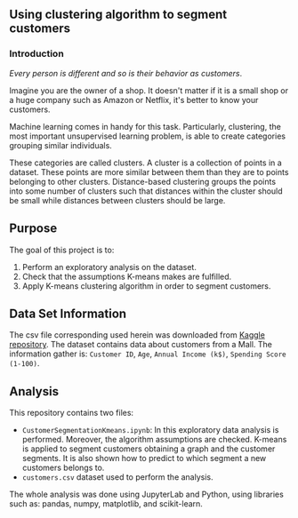 ## Using clustering algorithm to segment customers

### Introduction

_Every person is different and so is their behavior as customers_. 
  
Imagine you are the owner of a shop. It doesn't matter if it is a small shop or a huge company such as Amazon or Netflix, it's better to know your customers.  
  
Machine learning comes in handy for this task. Particularly, clustering, the most important unsupervised learning problem, is able to create categories grouping similar individuals.  
  
These categories are called clusters. A cluster is a collection of points in a dataset. These points are more similar between them than they are to points belonging to other clusters. Distance-based clustering groups the points into some number of clusters such that distances within the cluster should be small while distances between clusters should be large.  
  
  ## Purpose

The goal of this project is to:
  
1) Perform an exploratory analysis on the dataset.
2) Check that the assumptions K-means makes are fulfilled.
3) Apply K-means clustering algorithm in order to segment customers.

## Data Set Information

The csv file corresponding used herein was downloaded from [Kaggle repository](https://www.kaggle.com/akram24/mall-customers).
The dataset contains data about customers from a Mall. The information gather is: `Customer ID`, `Age`, `Annual Income (k$)`, `Spending Score (1-100)`.

## Analysis

This repository contains two files:

- `CustomerSegmentationKmeans.ipynb`: In this  exploratory data analysis is performed. Moreover, the algorithm assumptions are checked. K-means is applied to segment customers obtaining a graph and the customer segments. It is also shown how to predict to which segment a new customers belongs to. 
- `customers.csv` dataset used to perform the analysis.

The whole analysis was done using JupyterLab and Python, using libraries such as: pandas, numpy, matplotlib, and scikit-learn.

![]()
